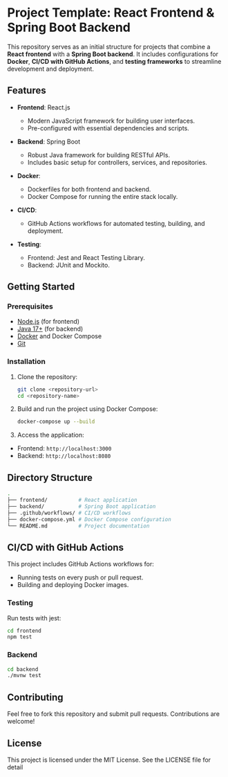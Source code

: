 # Project Template: React Frontend & Spring Boot Backend

This repository serves as an initial structure for projects that combine a **React frontend** with a **Spring Boot backend**. It includes configurations for **Docker**, **CI/CD with GitHub Actions**, and **testing frameworks** to streamline development and deployment.

## Features

- **Frontend**: React.js
  - Modern JavaScript framework for building user interfaces.
  - Pre-configured with essential dependencies and scripts.
  
- **Backend**: Spring Boot
  - Robust Java framework for building RESTful APIs.
  - Includes basic setup for controllers, services, and repositories.


- **Docker**:
  - Dockerfiles for both frontend and backend.
  - Docker Compose for running the entire stack locally.

- **CI/CD**:
  - GitHub Actions workflows for automated testing, building, and deployment.

- **Testing**:
  - Frontend: Jest and React Testing Library.
  - Backend: JUnit and Mockito.

## Getting Started

### Prerequisites

- [Node.js](https://nodejs.org/) (for frontend)
- [Java 17+](https://adoptopenjdk.net/) (for backend)
- [Docker](https://www.docker.com/) and Docker Compose
- [Git](https://git-scm.com/)

### Installation

1. Clone the repository:
   ```bash
   git clone <repository-url>
   cd <repository-name>
   ```
2. Build and run the project using Docker Compose:
   ```bash
   docker-compose up --build
   ```
3. Access the application:
- Frontend: `http://localhost:3000`
- Backend: `http://localhost:8080`

## Directory Structure
```bash
.
├── frontend/          # React application
├── backend/           # Spring Boot application
├── .github/workflows/ # CI/CD workflows
├── docker-compose.yml # Docker Compose configuration
└── README.md          # Project documentation
```
## CI/CD with GitHub Actions
This project includes GitHub Actions workflows for:
- Running tests on every push or pull request.
- Building and deploying Docker images.

### Testing
Run tests with jest:
```bash
cd frontend
npm test
```
### Backend
```bash
cd backend
./mvnw test
```
## Contributing
Feel free to fork this repository and submit pull requests. Contributions are welcome!

## License
This project is licensed under the MIT License. See the LICENSE file for detail

